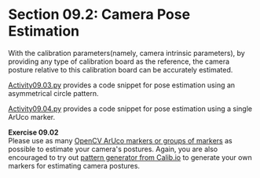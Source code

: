# Section 09.2: Camera Pose Estimation


With the calibration parameters(namely, camera intrinsic parameters), by providing any type of calibration board as the reference, the camera posture relative to this calibration board can be accurately estimated.


[Activity09.03.py](../Activity09.03/Activity09.03.py) provides a code snippet for pose estimation using an asymmetrical circle pattern.


[Activity09.04.py](../Activity09.04/Activity09.04.py) provides a code snippet for pose estimation using a single ArUco marker.


**Exercise 09.02**<br/>
Please use as many [OpenCV ArUco markers or groups of markers](https://docs.opencv.org/master/d9/d6a/group__aruco.html) as possible to estimate your camera's postures. Again, you are also encouraged to try out [pattern generator from Calib.io](https://calib.io/pages/camera-calibration-pattern-generator) to generate your own markers for estimating camera postures.
